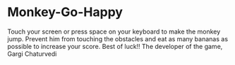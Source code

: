 # Monkey-Go-Happy
Touch your screen or press space on your keyboard to make the monkey jump. Prevent him from touching the obstacles and eat as many bananas as possible to increase your score. Best of luck!!  The developer of the game, Gargi Chaturvedi
